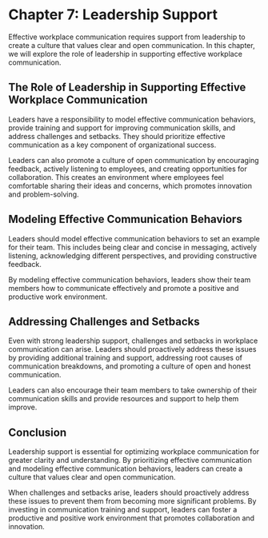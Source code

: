 Chapter 7: Leadership Support
=============================

Effective workplace communication requires support from leadership to create a culture that values clear and open communication. In this chapter, we will explore the role of leadership in supporting effective workplace communication.

The Role of Leadership in Supporting Effective Workplace Communication
----------------------------------------------------------------------

Leaders have a responsibility to model effective communication behaviors, provide training and support for improving communication skills, and address challenges and setbacks. They should prioritize effective communication as a key component of organizational success.

Leaders can also promote a culture of open communication by encouraging feedback, actively listening to employees, and creating opportunities for collaboration. This creates an environment where employees feel comfortable sharing their ideas and concerns, which promotes innovation and problem-solving.

Modeling Effective Communication Behaviors
------------------------------------------

Leaders should model effective communication behaviors to set an example for their team. This includes being clear and concise in messaging, actively listening, acknowledging different perspectives, and providing constructive feedback.

By modeling effective communication behaviors, leaders show their team members how to communicate effectively and promote a positive and productive work environment.

Addressing Challenges and Setbacks
----------------------------------

Even with strong leadership support, challenges and setbacks in workplace communication can arise. Leaders should proactively address these issues by providing additional training and support, addressing root causes of communication breakdowns, and promoting a culture of open and honest communication.

Leaders can also encourage their team members to take ownership of their communication skills and provide resources and support to help them improve.

Conclusion
----------

Leadership support is essential for optimizing workplace communication for greater clarity and understanding. By prioritizing effective communication and modeling effective communication behaviors, leaders can create a culture that values clear and open communication.

When challenges and setbacks arise, leaders should proactively address these issues to prevent them from becoming more significant problems. By investing in communication training and support, leaders can foster a productive and positive work environment that promotes collaboration and innovation.
